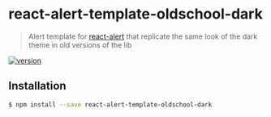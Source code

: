 # react-alert-template-oldschool-dark

> Alert template for [react-alert](https://github.com/schiehll/react-alert) that replicate the same look of the dark theme in old versions of the lib

[![version](https://img.shields.io/npm/v/react-alert-template-oldschool-dark.svg?style=flat-square)](http://npm.im/react-alert-template-oldschool-dark)

## Installation

```bash
$ npm install --save react-alert-template-oldschool-dark
```
